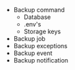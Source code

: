 - Backup command
  - Database
  - .env's
  - Storage keys
- Backup job
- Backup exceptions
- Backup event
- Backup notification
